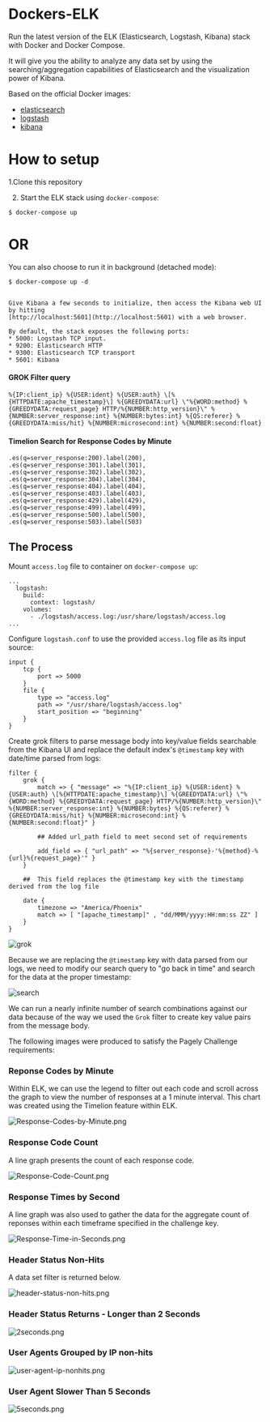 # Dockers-ELK


Run the latest version of the ELK (Elasticsearch, Logstash, Kibana) stack with Docker and Docker Compose.

It will give you the ability to analyze any data set by using the searching/aggregation capabilities of Elasticsearch
and the visualization power of Kibana.

Based on the official Docker images:

* [elasticsearch](https://github.com/elastic/elasticsearch-docker)
* [logstash](https://github.com/elastic/logstash-docker)
* [kibana](https://github.com/elastic/kibana-docker)


# How to setup 

 1.Clone this repository


2. Start the ELK stack using `docker-compose`:

```console
$ docker-compose up
```
# OR

You can also choose to run it in background (detached mode):

```console
$ docker-compose up -d


Give Kibana a few seconds to initialize, then access the Kibana web UI by hitting
[http://localhost:5601](http://localhost:5601) with a web browser.

By default, the stack exposes the following ports:
* 5000: Logstash TCP input.
* 9200: Elasticsearch HTTP
* 9300: Elasticsearch TCP transport
* 5601: Kibana
```

#### GROK Filter query

```
%{IP:client_ip} %{USER:ident} %{USER:auth} \[%{HTTPDATE:apache_timestamp}\] %{GREEDYDATA:url} \"%{WORD:method} %{GREEDYDATA:request_page} HTTP/%{NUMBER:http_version}\" %{NUMBER:server_response:int} %{NUMBER:bytes:int} %{QS:referer} %{GREEDYDATA:miss/hit} %{NUMBER:microsecond:int} %{NUMBER:second:float}
```

#### Timelion Search for Response Codes by Minute

```
.es(q=server_response:200).label(200), .es(q=server_response:301).label(301), .es(q=server_response:302).label(302), .es(q=server_response:304).label(304), .es(q=server_response:404).label(404), .es(q=server_response:403).label(403), .es(q=server_response:429).label(429), .es(q=server_response:499).label(499), .es(q=server_response:500).label(500), .es(q=server_response:503).label(503)
```

## The Process

Mount `access.log` file to container on `docker-compose up`:

```
...
  logstash:
    build:
      context: logstash/
    volumes:
      - ./logstash/access.log:/usr/share/logstash/access.log
...
```


Configure `logstash.conf` to use the provided `access.log` file as its input source:

```
input {
	tcp {
		port => 5000
	}
	file {
		type => "access.log"
		path => "/usr/share/logstash/access.log"
		start_position => "beginning"
	}
}
```

Create grok filters to parse message body into key/value fields searchable from the Kibana UI and replace the default index's `@timestamp` key with date/time parsed from logs: 

```
filter {
	grok {
		match => { "message" => "%{IP:client_ip} %{USER:ident} %{USER:auth} \[%{HTTPDATE:apache_timestamp}\] %{GREEDYDATA:url} \"%{WORD:method} %{GREEDYDATA:request_page} HTTP/%{NUMBER:http_version}\" %{NUMBER:server_response:int} %{NUMBER:bytes} %{QS:referer} %{GREEDYDATA:miss/hit} %{NUMBER:microsecond:int} %{NUMBER:second:float}" }

		## Added url_path field to meet second set of requirements

		add_field => { "url_path" => "%{server_response}-'%{method}-%{url}%{request_page}'" }
	}

    ##  This field replaces the @timestamp key with the timestamp derived from the log file

	date {
		timezone => "America/Phoenix"
    	match => [ "[apache_timestamp]" , "dd/MMM/yyyy:HH:mm:ss ZZ" ]
  	}
}
```

![grok](images/grok.png)

Because we are replacing the `@timestamp` key with data parsed from our logs, we need to modify our search query to "go back in time" and search for the data at the proper timestamp: 

![search](images/search-query.png)

We can run a nearly infinite number of search combinations against our data because of the way we used the `Grok` filter to create key value pairs from the message body. 

The following images were produced to satisfy the Pagely Challenge requirements: 

### Reponse Codes by Minute

Within ELK, we can use the legend to filter out each code and scroll across the graph to view the number of responses at a 1 minute interval. This chart was created using the Timelion feature within ELK. 

![Response-Codes-by-Minute.png](images/Response-Codes-by-Minute.png)


### Response Code Count

A line graph presents the count of each response code.

![Response-Code-Count.png](images/Response-Code-Count.png)

### Response Times by Second

A line graph was also used to gather the data for the aggregate count of reponses within each timeframe specified in the challenge key. 

![Response-Time-in-Seconds.png](images/Response-Time-in-Seconds.png)

### Header Status Non-Hits

A data set filter is returned below.

![header-status-non-hits.png](images/header-status-non-hits.png)

### Header Status Returns - Longer than 2 Seconds

![2seconds.png](images/2seconds.png)

### User Agents Grouped by IP non-hits

![user-agent-ip-nonhits.png](images/user-agent-ip-nonhits.png)

### User Agent Slower Than 5 Seconds

![5seconds.png](images/5seconds.png)